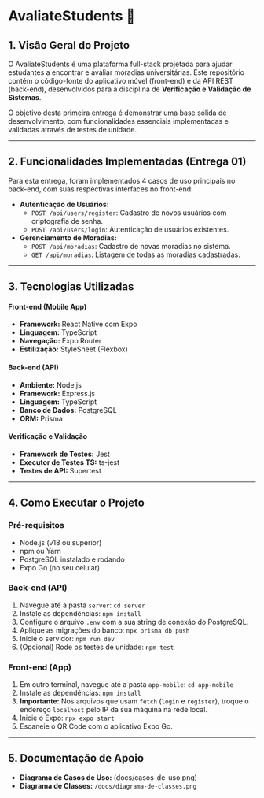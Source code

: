 # AvaliateStudents 🏡

## 1. Visão Geral do Projeto

O AvaliateStudents é uma plataforma full-stack projetada para ajudar estudantes a encontrar e avaliar moradias universitárias. Este repositório contém o código-fonte do aplicativo móvel (front-end) e da API REST (back-end), desenvolvidos para a disciplina de **Verificação e Validação de Sistemas**.

O objetivo desta primeira entrega é demonstrar uma base sólida de desenvolvimento, com funcionalidades essenciais implementadas e validadas através de testes de unidade.

---

## 2. Funcionalidades Implementadas (Entrega 01)

Para esta entrega, foram implementados 4 casos de uso principais no back-end, com suas respectivas interfaces no front-end:

-   **Autenticação de Usuários:**
    -   `POST /api/users/register`: Cadastro de novos usuários com criptografia de senha.
    -   `POST /api/users/login`: Autenticação de usuários existentes.
-   **Gerenciamento de Moradias:**
    -   `POST /api/moradias`: Cadastro de novas moradias no sistema.
    -   `GET /api/moradias`: Listagem de todas as moradias cadastradas.

---

## 3. Tecnologias Utilizadas

#### **Front-end (Mobile App)**
-   **Framework:** React Native com Expo
-   **Linguagem:** TypeScript
-   **Navegação:** Expo Router
-   **Estilização:** StyleSheet (Flexbox)

#### **Back-end (API)**
-   **Ambiente:** Node.js
-   **Framework:** Express.js
-   **Linguagem:** TypeScript
-   **Banco de Dados:** PostgreSQL
-   **ORM:** Prisma

#### **Verificação e Validação**
-   **Framework de Testes:** Jest
-   **Executor de Testes TS:** ts-jest
-   **Testes de API:** Supertest

---

## 4. Como Executar o Projeto

### Pré-requisitos
-   Node.js (v18 ou superior)
-   npm ou Yarn
-   PostgreSQL instalado e rodando
-   Expo Go (no seu celular)

### Back-end (API)
1.  Navegue até a pasta `server`: `cd server`
2.  Instale as dependências: `npm install`
3.  Configure o arquivo `.env` com a sua string de conexão do PostgreSQL.
4.  Aplique as migrações do banco: `npx prisma db push`
5.  Inicie o servidor: `npm run dev`
6.  (Opcional) Rode os testes de unidade: `npm test`

### Front-end (App)
1.  Em outro terminal, navegue até a pasta `app-mobile`: `cd app-mobile`
2.  Instale as dependências: `npm install`
3.  **Importante:** Nos arquivos que usam `fetch` (`login` e `register`), troque o endereço `localhost` pelo IP da sua máquina na rede local.
4.  Inicie o Expo: `npx expo start`
5.  Escaneie o QR Code com o aplicativo Expo Go.

---

## 5. Documentação de Apoio

-   **Diagrama de Casos de Uso:** (docs/casos-de-uso.png)
-   **Diagrama de Classes:** `/docs/diagrama-de-classes.png`
